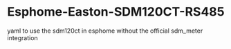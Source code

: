 # Esphome-Easton-SDM120CT-RS485
yaml to use the sdm120ct in esphome without the official sdm_meter integration
